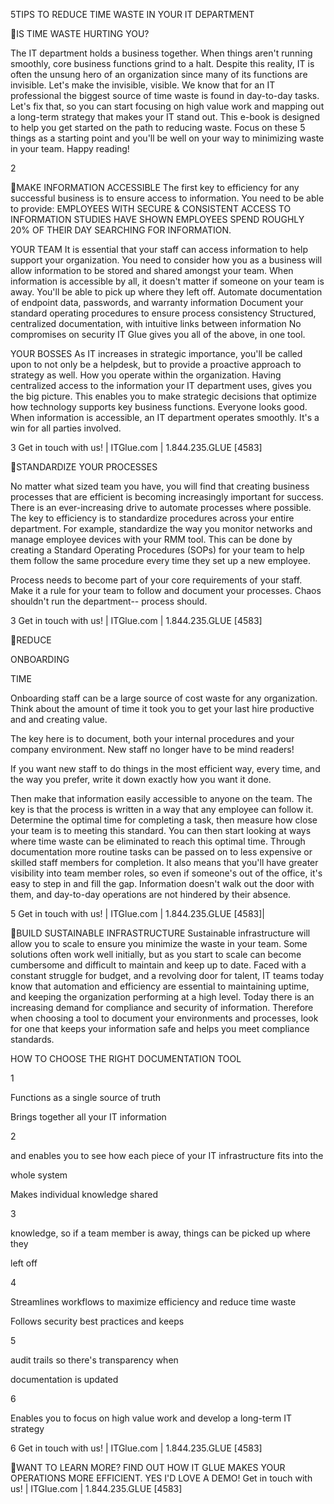 5TIPS TO REDUCE TIME WASTE IN YOUR IT DEPARTMENT

IS TIME WASTE HURTING YOU?

The IT department holds a business together. When things aren't running smoothly, core business functions grind to a halt. Despite this reality, IT is often the unsung hero of an organization since many of its functions are invisible. Let's make the invisible, visible.
We know that for an IT professional the biggest source of time waste is found in day-to-day tasks. Let's fix that, so you can start focusing on high value work and mapping out a long-term strategy that makes your IT stand out.
This e-book is designed to help you get started on the path to reducing waste. Focus on these 5 things as a starting point and you'll be well on your way to minimizing waste in your team.
Happy reading!

2

MAKE INFORMATION ACCESSIBLE
The first key to efficiency for any successful business is to ensure access to information. You need to be able to provide:
EMPLOYEES WITH SECURE & CONSISTENT ACCESS TO INFORMATION
STUDIES HAVE SHOWN EMPLOYEES SPEND ROUGHLY 20% OF THEIR DAY SEARCHING FOR INFORMATION.

YOUR TEAM
It is essential that your staff can access information to help support your organization. You need to consider how you as a business will allow information to be stored and shared amongst your team. When information is accessible by all, it doesn't matter if someone on your team is away. You'll be able to pick up where they left off.
Automate documentation of endpoint data, passwords, and warranty information
Document your standard operating procedures to ensure process consistency
Structured, centralized documentation, with intuitive links between information
No compromises on security
IT Glue gives you all of the above, in one tool.

YOUR BOSSES
As IT increases in strategic importance, you'll be called upon to not only be a helpdesk, but to provide a proactive approach to strategy as well.
How you operate within the organization. Having centralized access to the information your IT department uses, gives you the big picture. This enables you to make strategic decisions that optimize how technology supports key business functions.
Everyone looks good. When information is accessible, an IT department operates smoothly. It's a win for all parties involved.

3
Get in touch with us! | ITGlue.com | 1.844.235.GLUE [4583]

STANDARDIZE YOUR PROCESSES

No matter what sized team you have, you will find that creating business processes that are efficient is becoming increasingly important for success.
There is an ever-increasing drive to automate processes where possible. The key to efficiency is to standardize procedures across your entire department. For example, standardize the way you monitor networks and manage employee devices with your RMM tool. This can be done by creating a Standard Operating Procedures (SOPs) for your team to help them follow the same procedure every time they set up a new employee.

Process needs to become part of your core requirements of your staff. Make it a rule for your team to follow and document your processes. Chaos shouldn't run the department-- process should.

3
Get in touch with us! | ITGlue.com | 1.844.235.GLUE [4583]

REDUCE

ONBOARDING

TIME

Onboarding staff can be a large source of cost waste for any organization. Think about the amount of time it took you to get your last hire productive and and creating value.

The key here is to document, both your internal procedures and your company environment. New staff no longer have to be mind readers!

If you want new staff to do things in the most efficient way, every time, and the way you prefer, write it down exactly how you want it done.

Then make that information easily accessible to anyone on the team. The key is that the process is written in a way that any employee can follow it. Determine the optimal time for completing a task, then measure how close your team is to meeting this standard. You can then start looking at ways where time waste can be eliminated to reach this optimal time.
Through documentation more routine tasks can be passed on to less expensive or skilled staff members for completion. It also means that you'll have greater visibility into team member roles, so even if someone's out of the office, it's easy to step in and fill the gap. Information doesn't walk out the door with them, and day-to-day operations are not hindered by their absence.

5
Get in touch with us! | ITGlue.com | 1.844.235.GLUE [4583]|

BUILD SUSTAINABLE
INFRASTRUCTURE
Sustainable infrastructure will allow you to scale to ensure you minimize the waste in your team. Some solutions often work well initially, but as you start to scale can become cumbersome and difficult to maintain and keep up to date.
Faced with a constant struggle for budget, and a revolving door for talent, IT teams today know that automation and efficiency are essential to maintaining uptime, and keeping the organization performing at a high level.
Today there is an increasing demand for compliance and security of information. Therefore when choosing a tool to document your environments and processes, look for one that keeps your information safe and helps you meet compliance standards.

HOW TO CHOOSE THE RIGHT
DOCUMENTATION TOOL

1

Functions as a single source of truth

Brings together all your IT information

2

and enables you to see how each piece of your IT infrastructure fits into the

whole system

Makes individual knowledge shared

3

knowledge, so if a team member is away, things can be picked up where they

left off

4

Streamlines workflows to maximize efficiency and reduce time waste

Follows security best practices and keeps

5

audit trails so there's transparency when

documentation is updated

6

Enables you to focus on high value work and develop a long-term IT strategy

6
Get in touch with us! | ITGlue.com | 1.844.235.GLUE [4583]

WANT TO LEARN MORE?
FIND OUT HOW IT GLUE MAKES YOUR OPERATIONS MORE EFFICIENT.
YES I'D LOVE A DEMO!
Get in touch with us! | ITGlue.com | 1.844.235.GLUE [4583]

